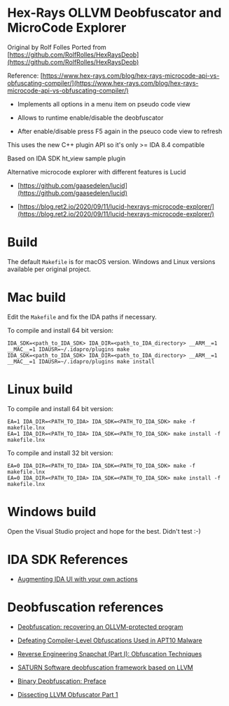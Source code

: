 # Hex-Rays OLLVM Deobfuscator and MicroCode Explorer

Original by Rolf Folles
Ported from [https://github.com/RolfRolles/HexRaysDeob](https://github.com/RolfRolles/HexRaysDeob)

Reference: [https://www.hex-rays.com/blog/hex-rays-microcode-api-vs-obfuscating-compiler/](https://www.hex-rays.com/blog/hex-rays-microcode-api-vs-obfuscating-compiler/)

* Implements all options in a menu item on pseudo code view

* Allows to runtime enable/disable the deobfuscator

* After enable/disable press F5 again in the pseuco code view to refresh

This uses the new C++ plugin API so it's only >= IDA 8.4 compatible

Based on IDA SDK ht_view sample plugin

Alternative microcode explorer with different features is Lucid

* [https://github.com/gaasedelen/lucid](https://github.com/gaasedelen/lucid)

* [https://blog.ret2.io/2020/09/11/lucid-hexrays-microcode-explorer/](https://blog.ret2.io/2020/09/11/lucid-hexrays-microcode-explorer/)

# Build

The default `Makefile` is for macOS version. Windows and Linux versions available per original project.

# Mac build

Edit the `Makefile` and fix the IDA paths if necessary.

To compile and install 64 bit version:
```
IDA_SDK=<path_to_IDA_SDK> IDA_DIR=<path_to_IDA_directory> __ARM__=1 __MAC__=1 IDAUSR=~/.idapro/plugins make
IDA_SDK=<path_to_IDA_SDK> IDA_DIR=<path_to_IDA_directory> __ARM__=1 __MAC__=1 IDAUSR=~/.idapro/plugins make install
```

# Linux build

To compile and install 64 bit version:
```
EA=1 IDA_DIR=<PATH_TO_IDA> IDA_SDK=<PATH_TO_IDA_SDK> make -f makefile.lnx
EA=1 IDA_DIR=<PATH_TO_IDA> IDA_SDK=<PATH_TO_IDA_SDK> make install -f makefile.lnx
```

To compile and install 32 bit version:
```
EA=0 IDA_DIR=<PATH_TO_IDA> IDA_SDK=<PATH_TO_IDA_SDK> make -f makefile.lnx
EA=0 IDA_DIR=<PATH_TO_IDA> IDA_SDK=<PATH_TO_IDA_SDK> make install -f makefile.lnx
```

# Windows build

Open the Visual Studio project and hope for the best. Didn't test :-)

# IDA SDK References

* [Augmenting IDA UI with your own actions](https://www.hex-rays.com/blog/augmenting-ida-ui-with-your-own-actions/)

# Deobfuscation references

* [Deobfuscation: recovering an OLLVM-protected program](https://blog.quarkslab.com/deobfuscation-recovering-an-ollvm-protected-program.html)

* [Defeating Compiler-Level Obfuscations Used in APT10 Malware](https://www.carbonblack.com/blog/defeating-compiler-level-obfuscations-used-in-apt10-malware/)

* [Reverse Engineering Snapchat (Part I): Obfuscation Techniques](https://hot3eed.github.io/snap_part1_obfuscations.html)

* [SATURN Software deobfuscation framework based on LLVM](https://blog.zimperium.com/saturn-software-deobfuscation-framework-based-on-llvm/)

* [Binary Deobfuscation: Preface](https://calwa.re/reversing/obfuscation/binary-deobfuscation-preface)

* [Dissecting LLVM Obfuscator Part 1](https://rpis.ec/blog/dissection-llvm-obfuscator-p1/)

